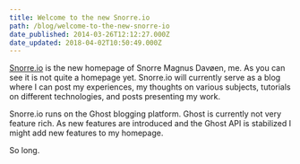 ```yaml
---
title: Welcome to the new Snorre.io
path: /blog/welcome-to-the-new-snorre-io
date_published: 2014-03-26T12:12:27.000Z
date_updated: 2018-04-02T10:50:49.000Z
---
```


[Snorre.io](http://snorre.io) is the new homepage of Snorre Magnus Davøen, me. As you can see it is not quite a homepage yet. Snorre.io will currently serve as a blog where I can post my experiences, my thoughts on various subjects, tutorials on different technologies, and posts presenting my work.

Snorre.io runs on the Ghost blogging platform. Ghost is currently not very feature rich. As new features are introduced and the Ghost API is stabilized I might add new features to my homepage.

So long.
